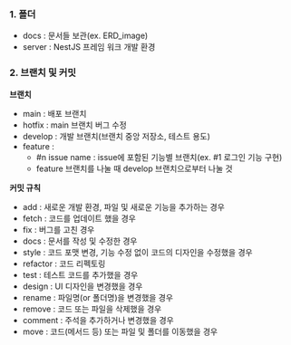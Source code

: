 ### 1. 폴더

- docs : 문서들 보관(ex. ERD_image)
- server : NestJS 프레임 워크 개발 환경

### 2. 브랜치 및 커밋

**브랜치**

- main : 배포 브랜치
- hotfix : main 브랜치 버그 수정
- develop : 개발 브랜치(브랜치 중앙 저장소, 테스트 용도)
- feature :
  - #n issue name : issue에 포함된 기능별 브랜치(ex. #1 로그인 기능 구현)
  - feature 브랜치를 나눌 때 develop 브랜치으로부터 나눌 것

**커밋 규칙**

- add : 새로운 개발 환경, 파일 및 새로운 기능을 추가하는 경우
- fetch : 코드를 업데이트 했을 경우
- fix : 버그를 고친 경우
- docs : 문서를 작성 및 수정한 경우
- style : 코드 포맷 변경, 기능 수정 없이 코드의 디자인을 수정했을 경우
- refactor : 코드 리펙토링
- test : 테스트 코드를 추가했을 경우
- design : UI 디자인을 변경했을 경우
- rename : 파일명(or 폴더명)을 변경했을 경우
- remove : 코드 또는 파일을 삭제했을 경우
- comment : 주석을 추가하거나 변경했을 경우
- move : 코드(메서드 등) 또는 파일 및 폴더를 이동했을 경우
